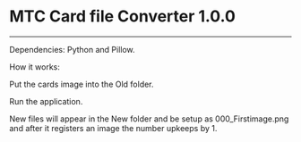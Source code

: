 # MTC Card file Converter 1.0.0
___
Dependencies: Python and Pillow.

How it works:

Put the cards image into the Old folder.

Run the application.

New files will appear in the New folder and be setup as 000_Firstimage.png and after it registers an image the number upkeeps by 1.
